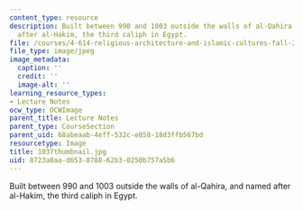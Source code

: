 ```yaml
---
content_type: resource
description: Built between 990 and 1003 outside the walls of al-Qahira, and named
  after al-Hakim, the third caliph in Egypt.
file: /courses/4-614-religious-architecture-and-islamic-cultures-fall-2002/8723a0aad653878862b30250b757a5b6_1037thumbnail.jpg
file_type: image/jpeg
image_metadata:
  caption: ''
  credit: ''
  image-alt: ''
learning_resource_types:
- Lecture Notes
ocw_type: OCWImage
parent_title: Lecture Notes
parent_type: CourseSection
parent_uid: 68abeaab-4eff-532c-e858-18d3ffb567bd
resourcetype: Image
title: 1037thumbnail.jpg
uid: 8723a0aa-d653-8788-62b3-0250b757a5b6
---
```

Built between 990 and 1003 outside the walls of al-Qahira, and named after al-Hakim, the third caliph in Egypt.

